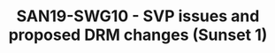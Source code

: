 ---
categories:
- san19
description: TBD
image:
  featured: 'true'
  path: /assets/images/featured-images/san19/SAN19-SWG10.png
session_attendee_num: '5'
session_id: SAN19-SWG10
session_room: Developers Rooms
session_slot:
  end_time: '2019-09-25 16:30:00'
  start_time: '2019-09-25 16:00:00'
session_speakers:
- speaker_bio: Joakim has been a Linux user for about 15 years where he spent most
    of the time in his professional career working with security for embedded devices.
    The last five years he has been heading Security Working Group in Linaro who are
    working with various upstream projects related to Security where OP-TEE is one
    of the key projects for that group.
  speaker_company: Linaro
  speaker_image: /assets/images/speakers/san19/joakim-bech.jpg
  speaker_location: Sweden
  speaker_name: Joakim Bech
  speaker_position: Principal Engineer Security
  speaker_url: http://joakimbech.com
  speaker_username: joakim.bech
session_track: Security
tag: session
tags:
- Multimedia
title: SAN19-SWG10 - SVP issues and proposed DRM changes (Sunset 1)
---